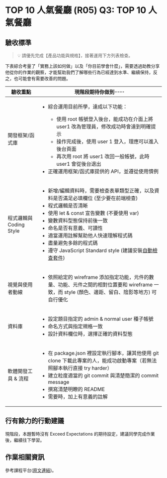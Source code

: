 # TOP 10 人氣餐廳 (R05) Q3: TOP 10 人氣餐廳

## 驗收標準

> 💡  請優先完成【產品功能與規格】，接著運用下方列表檢查。

下表綜合考量了「實務上該如何做」以及「你目前學會什麼」，需要透過助教分享他從你的作業的觀察，才能幫助我們了解哪些行為已經達到水準、繼續保持，反之，也可能會有需要改善的問題。

<table>
  <thead>
    <tr>
      <th>驗收重點</td>
      <th>現階段期待你做到⋯⋯</td>
    </tr>
  </thead>
  <tbody>
    <tr>
      <td>開發框架/函式庫</td>
      <td>
        <ul>
          <li>綜合運用目前所學，達成以下功能：</li>
          <ul>
            <li>使用 root 帳號登入後台，能成功在介面上將 user1 改為管理員，修改成功時會達到明確提示</li>
            <li>操作完成後，使用 user 1 登入，理應可以進入後台頁面</li>
            <li>再次用 root 將 user1 改回一般帳號，此時 user1 會從後台退出</li>
          </ul>
          <li>正確運用框架/函式庫提供的 API，並遵從使用慣例</li>
        </ul>
      </td>
    </tr>
    <tr>
      <td>程式邏輯與 Coding Style</td>
      <td>
        <ul>
          <li>新增/編輯資料時，需要檢查表單類型正確，以及資料是否滿足必填欄位 (至少要在前端檢查)</li>  
          <li>程式邏輯是否清晰</li>
          <li>使用 let & const 宣告變數 (不要使用 var)</li>
          <li>變數資料型態保持前後一致</li>
          <li>命名是否有意義、可讀性</li>
          <li>適當運用註解幫助他人快速理解程式碼</li>
          <li>盡量避免多餘的程式碼</li>
          <li>遵守 JavaScript Standard style (建議安裝<a href="https://standardjs.com/index.html#install" target="_blank">自動檢查套件</a>)</li>
        </ul>
      </td>
    </tr>
      <tr>
      <td>視覺與使用者動線</td>
      <td>
        <ul>
          <li>依照給定的 wireframe 添加指定功能，元件的數量、功能、元件之間的相對位置要和 wireframe 一致，而 style (顏色、邊距、留白、陰影等地方) 可自行優化</li>
        </ul>
      </td>
    </tr>
    <tr>
      <td>資料庫</td>
      <td>
        <ul>
          <li>設定題目指定的 admin & normal user 種子帳號</li>
          <li>命名方式與指定規格一致</li>
          <li>設計資料欄位時，選擇正確的資料型態</li>
        </ul>
      </td>
    </tr>
      <tr>
      <td>軟體開發工具 & 流程</td>
      <td>
        <ul>
          <li>在 package.json 裡設定執行腳本，讓其他使用 git clone 下載此專案的人，能成功啟動專案（若無法照腳本執行直接 try harder）</li>
          <li>建立粒度適當的 git commit 與清楚簡潔的 commit message</li>
          <li>撰寫清楚明瞭的 README</li>
          <li>需要時，加上有意義的註解</li>
        </ul>
      </td>
    </tr>
  </tbody>
</table>

## 行有餘力的行動建議

現階段，本題暫時沒有 Exceed Expectations 的期待設定，建議同學完成作業後，繼續往下學習。

## 作業相關資訊

參考課程平台([原文連結](https://lighthouse.alphacamp.co/courses/118/assignments/3569))。
